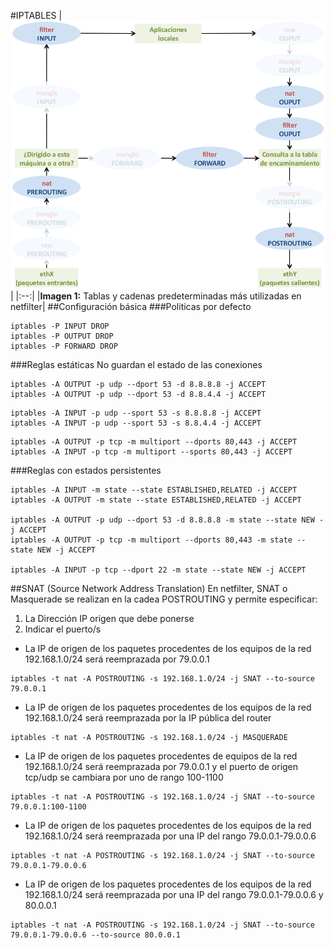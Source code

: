 #IPTABLES
|![Tablas y cadenas predeterminadas más utilizadas en netfilter](netfilter_abreviado_003.png)|
|:--:|
|**Imagen 1:** Tablas y cadenas predeterminadas más utilizadas en netfilter|
##Configuración básica
###Politicas por defecto
```console title="Denegar por defecto (CleanUp Rules)"
iptables -P INPUT DROP
iptables -P OUTPUT DROP
iptables -P FORWARD DROP
```
###Reglas estáticas
No guardan el estado de las conexiones
```console title="Salida"
iptables -A OUTPUT -p udp --dport 53 -d 8.8.8.8 -j ACCEPT
iptables -A OUTPUT -p udp --dport 53 -d 8.8.4.4 -j ACCEPT
```
```console title="Entrada"
iptables -A INPUT -p udp --sport 53 -s 8.8.8.8 -j ACCEPT
iptables -A INPUT -p udp --sport 53 -s 8.8.4.4 -j ACCEPT
```
```console title="Varios puertos al mismo tiempo"
iptables -A OUTPUT -p tcp -m multiport --dports 80,443 -j ACCEPT
iptables -A INPUT -p tcp -m multiport --sports 80,443 -j ACCEPT
```
###Reglas con estados persistentes
```console title="Persistentes"
iptables -A INPUT -m state --state ESTABLISHED,RELATED -j ACCEPT
iptables -A OUTPUT -m state --state ESTABLISHED,RELATED -j ACCEPT

iptables -A OUTPUT -p udp --dport 53 -d 8.8.8.8 -m state --state NEW -j ACCEPT
iptables -A OUTPUT -p tcp -m multiport --dports 80,443 -m state --state NEW -j ACCEPT

iptables -A INPUT -p tcp --dport 22 -m state --state NEW -j ACCEPT
```
##SNAT (Source Network Address Translation)
En netfilter, SNAT o Masquerade se realizan en la cadea POSTROUTING y permite especificar:
1. La Dirección IP origen que debe ponerse
2. Indicar el puerto/s

- La IP de origen de los paquetes procedentes de los equipos de la red 192.168.1.0/24 será reemprazada por 79.0.0.1 
```console 
iptables -t nat -A POSTROUTING -s 192.168.1.0/24 -j SNAT --to-source 79.0.0.1
```
- La IP de origen de los paquetes procedentes de los equipos de la red 192.168.1.0/24 será reemprazada por la IP pública del router
```console hl_lines="1"
iptables -t nat -A POSTROUTING -s 192.168.1.0/24 -j MASQUERADE
```
- La IP de origen de los paquetes procedentes de equipos de la red 192.168.1.0/24 será reemprazada por 79.0.0.1 y el puerto de origen tcp/udp se cambiara por uno de rango 100-1100
```console
iptables -t nat -A POSTROUTING -s 192.168.1.0/24 -j SNAT --to-source 79.0.0.1:100-1100
```
- La IP de origen de los paquetes procedentes de los equipos de la red 192.168.1.0/24 será reemprazada por una IP del rango 79.0.0.1-79.0.0.6
```console
iptables -t nat -A POSTROUTING -s 192.168.1.0/24 -j SNAT --to-source 79.0.0.1-79.0.0.6
```
- La IP de origen de los paquetes procedentes de los equipos de la red 192.168.1.0/24 será reemprazada por una IP del rango 79.0.0.1-79.0.0.6 y 80.0.0.1
```console
iptables -t nat -A POSTROUTING -s 192.168.1.0/24 -j SNAT --to-source 79.0.0.1-79.0.0.6 --to-source 80.0.0.1
```